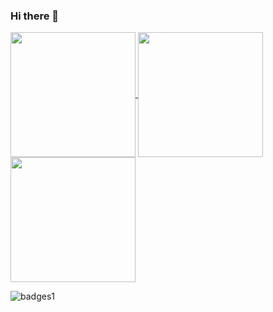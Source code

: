 ### Hi there 👋





<a href="https://github.com/anuraghazra/convoychat">
  <img height=200 align="center" src="https://github-readme-stats.vercel.app/api?username=NilufarMohammadi1&theme=radical" />
</a>
<a href="https://github.com/anuraghazra/github-readme-stats">
  <img height=200 align="center" src="https://github-readme-stats.vercel.app/api/top-langs/?username=NilufarMohammadi1&size_weight=0.2&count_weight=0.2&langs_count=8&layout=donut-vertical&theme=radical" />
</a>

<a href="https://github.com/anuraghazra/github-readme-stats">
  <img height=200 align="center" src="https://dev-to-uploads.s3.amazonaws.com/uploads/articles/6n8fc8zw8pawxveffitx.png" />
</a>



![badges1](https://dev-to-uploads.s3.amazonaws.com/uploads/articles/6n8fc8zw8pawxveffitx.png)


